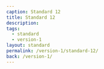 ```yaml
---
caption: Standard 12
title: Standard 12
description:
tags:
  - standard
  - version-1
layout: standard
permalink: /version-1/standard-12/
back: /version-1/
---
```

